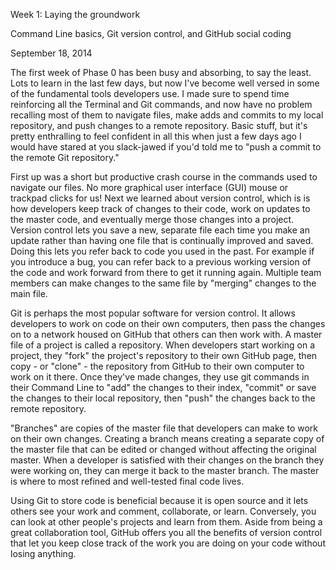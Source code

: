 Week 1: Laying the groundwork

Command Line basics, Git version control, and GitHub social coding

September 18, 2014

The first week of Phase 0 has been busy and absorbing, to say the least. Lots to learn in the last few days, but now I've become well versed in some of the fundamental tools developers use. I made sure to spend time reinforcing all the Terminal and Git commands, and now have no problem recalling most of them to navigate files, make adds and commits to my local repository, and push changes to a remote repository. Basic stuff, but it's pretty enthralling to feel confident in all this when just a few days ago I would have stared at you slack-jawed if you'd told me to "push a commit to the  remote Git repository."

First up was a short but productive crash course in the commands used to navigate our files. No more graphical user interface (GUI) mouse or trackpad clicks for us! Next we learned about version control, which is is how developers keep track of changes to their code, work on updates to the master code, and eventually merge those changes into a project. Version control lets you save a new, separate file each time you make an update rather than having one file that is continually improved and saved. Doing this lets you refer back to code you used in the past. For example if you introduce a bug, you can refer back to a previous working version of the code and work forward from there to get it running again. Multiple team members can make changes to the same file by "merging" changes to the main file.

Git is perhaps the most popular software for version control. It allows developers to work on code on their own computers, then pass the changes on to a network housed on GitHub that others can then work with. A master file of a project is called a repository. When developers start working on a project, they "fork" the project's repository to their own GitHub page, then copy - or "clone" - the repository from GitHub to their own computer to work on it there. Once they've made changes, they use git commands in their Command Line to "add" the changes to their index, "commit" or save the changes to their local repository, then "push" the changes back to the remote repository.

"Branches" are copies of the master file that developers can make to work on their own changes. Creating a branch means creating a separate copy of the master file that can be edited or changed without affecting the original master. When a developer is satisfied with their changes on the branch they were working on, they can merge it back to the master branch. The master is where to most refined and well-tested final code lives.

Using Git to store code is beneficial because it is open source and it lets others see your work and comment, collaborate, or learn. Conversely, you can look at other people's projects and learn from them. Aside from being a great collaboration tool, GitHub offers you all the benefits of version control that let you keep close track of the work you are doing on your code without losing anything.
